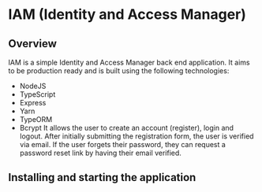 # IAM (Identity and Access Manager)

## Overview

IAM is a simple Identity and Access Manager back end application. It aims to be
production ready and is built using the following technologies:
- NodeJS
- TypeScript
- Express
- Yarn
- TypeORM
- Bcrypt
It allows the user to create an account (register), login and logout. After
initially submitting the registration form, the user is verified via email. If
the user forgets their password, they can request a password reset link by
having their email verified.

## Installing and starting the application
